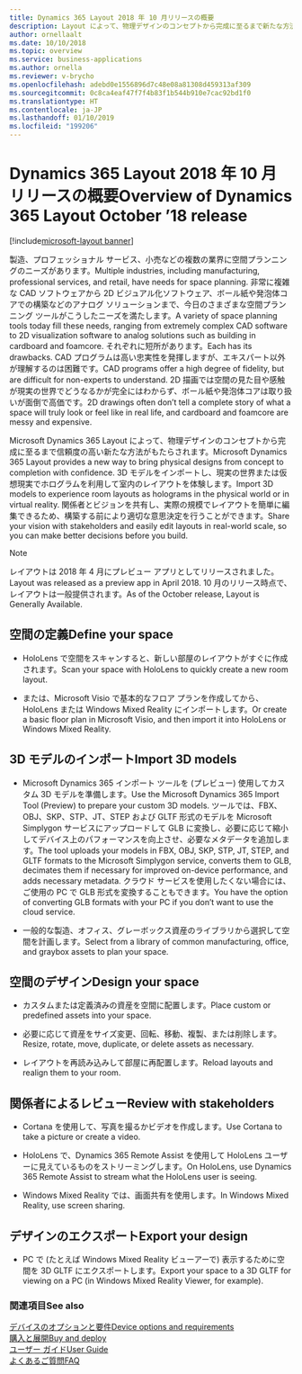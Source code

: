 ```yaml
---
title: Dynamics 365 Layout 2018 年 10 月リリースの概要
description: Layout によって、物理デザインのコンセプトから完成に至るまで新たな方法がもたらされます。
author: ornellaalt
ms.date: 10/10/2018
ms.topic: overview
ms.service: business-applications
ms.author: ornella
ms.reviewer: v-brycho
ms.openlocfilehash: adebd0e1556896d7c48e08a81308d459313af309
ms.sourcegitcommit: 0c8ca4eaf47f7f4b83f1b544b910e7cac92bd1f0
ms.translationtype: HT
ms.contentlocale: ja-JP
ms.lasthandoff: 01/10/2019
ms.locfileid: "199206"
---
```

# <a name="overview-of-dynamics-365-layout-october-18-release"></a><span data-ttu-id="71bcb-103">Dynamics 365 Layout 2018 年 10 月リリースの概要</span><span class="sxs-lookup"><span data-stu-id="71bcb-103">Overview of Dynamics 365 Layout October ’18 release</span></span>

[!include[microsoft-layout banner](../../includes/microsoft-layout.md)]

<span data-ttu-id="71bcb-104">製造、プロフェッショナル サービス、小売などの複数の業界に空間プランニングのニーズがあります。</span><span class="sxs-lookup"><span data-stu-id="71bcb-104">Multiple industries, including manufacturing, professional services, and retail, have needs for space planning.</span></span> <span data-ttu-id="71bcb-105">非常に複雑な CAD ソフトウェアから 2D ビジュアル化ソフトウェア、ボール紙や発泡体コアでの構築などのアナログ ソリューションまで、今日のさまざまな空間プランニング ツールがこうしたニーズを満たします。</span><span class="sxs-lookup"><span data-stu-id="71bcb-105">A variety of space planning tools today fill these needs, ranging from extremely complex CAD software to 2D visualization software to analog solutions such as building in cardboard and foamcore.</span></span> <span data-ttu-id="71bcb-106">それぞれに短所があります。</span><span class="sxs-lookup"><span data-stu-id="71bcb-106">Each has its drawbacks.</span></span> <span data-ttu-id="71bcb-107">CAD プログラムは高い忠実性を発揮しますが、エキスパート以外が理解するのは困難です。</span><span class="sxs-lookup"><span data-stu-id="71bcb-107">CAD programs offer a high degree of fidelity, but are difficult for non-experts to understand.</span></span> <span data-ttu-id="71bcb-108">2D 描画では空間の見た目や感触が現実の世界でどうなるかが完全にはわからず、ボール紙や発泡体コアは取り扱いが面倒で高価です。</span><span class="sxs-lookup"><span data-stu-id="71bcb-108">2D drawings often don’t tell a complete story of what a space will truly look or feel like in real life, and cardboard and foamcore are messy and expensive.</span></span>

<span data-ttu-id="71bcb-109">Microsoft Dynamics 365 Layout によって、物理デザインのコンセプトから完成に至るまで信頼度の高い新たな方法がもたらされます。</span><span class="sxs-lookup"><span data-stu-id="71bcb-109">Microsoft Dynamics 365 Layout provides a new way to bring physical designs from concept to completion with confidence.</span></span> <span data-ttu-id="71bcb-110">3D モデルをインポートし、現実の世界または仮想現実でホログラムを利用して室内のレイアウトを体験します。</span><span class="sxs-lookup"><span data-stu-id="71bcb-110">Import 3D models to experience room layouts as holograms in the physical world or in virtual reality.</span></span> <span data-ttu-id="71bcb-111">関係者とビジョンを共有し、実際の規模でレイアウトを簡単に編集できるため、構築する前により適切な意思決定を行うことができます。</span><span class="sxs-lookup"><span data-stu-id="71bcb-111">Share your vision with stakeholders and easily edit layouts in real-world scale, so you can make better decisions before you build.</span></span>

> [!NOTE]
> <span data-ttu-id="71bcb-112">レイアウトは 2018 年 4 月にプレビュー アプリとしてリリースされました。</span><span class="sxs-lookup"><span data-stu-id="71bcb-112">Layout was released as a preview app in April 2018.</span></span> <span data-ttu-id="71bcb-113">10 月のリリース時点で、レイアウトは一般提供されます。</span><span class="sxs-lookup"><span data-stu-id="71bcb-113">As of the October release, Layout is Generally Available.</span></span>

## <a name="define-your-space"></a><span data-ttu-id="71bcb-114">空間の定義</span><span class="sxs-lookup"><span data-stu-id="71bcb-114">Define your space</span></span>

-   <span data-ttu-id="71bcb-115">HoloLens で空間をスキャンすると、新しい部屋のレイアウトがすぐに作成されます。</span><span class="sxs-lookup"><span data-stu-id="71bcb-115">Scan your space with HoloLens to quickly create a new room layout.</span></span>

-   <span data-ttu-id="71bcb-116">または、Microsoft Visio で基本的なフロア プランを作成してから、HoloLens または Windows Mixed Reality にインポートします。</span><span class="sxs-lookup"><span data-stu-id="71bcb-116">Or create a basic floor plan in Microsoft Visio, and then import it into HoloLens or Windows Mixed Reality.</span></span>

## <a name="import-3d-models"></a><span data-ttu-id="71bcb-117">3D モデルのインポート</span><span class="sxs-lookup"><span data-stu-id="71bcb-117">Import 3D models</span></span>

-   <span data-ttu-id="71bcb-118">Microsoft Dynamics 365 インポート ツールを (プレビュー) 使用してカスタム 3D モデルを準備します。</span><span class="sxs-lookup"><span data-stu-id="71bcb-118">Use the Microsoft Dynamics 365 Import Tool (Preview) to prepare your custom 3D models.</span></span> <span data-ttu-id="71bcb-119">ツールでは、FBX、OBJ、SKP、STP、JT、STEP および GLTF 形式のモデルを Microsoft Simplygon サービスにアップロードして GLB に変換し、必要に応じて縮小してデバイス上のパフォーマンスを向上させ、必要なメタデータを追加します。</span><span class="sxs-lookup"><span data-stu-id="71bcb-119">The tool uploads your models in FBX, OBJ, SKP, STP, JT, STEP, and GLTF formats to the Microsoft Simplygon service, converts them to GLB, decimates them if necessary for improved on-device performance, and adds necessary metadata.</span></span> <span data-ttu-id="71bcb-120">クラウド サービスを使用したくない場合には、ご使用の PC で GLB 形式を変換することもできます。</span><span class="sxs-lookup"><span data-stu-id="71bcb-120">You have the option of converting GLB formats with your PC if you don’t want to use the cloud service.</span></span>

-   <span data-ttu-id="71bcb-121">一般的な製造、オフィス、グレーボックス資産のライブラリから選択して空間を計画します。</span><span class="sxs-lookup"><span data-stu-id="71bcb-121">Select from a library of common manufacturing, office, and graybox assets to plan your space.</span></span>

## <a name="design-your-space"></a><span data-ttu-id="71bcb-122">空間のデザイン</span><span class="sxs-lookup"><span data-stu-id="71bcb-122">Design your space</span></span>

-   <span data-ttu-id="71bcb-123">カスタムまたは定義済みの資産を空間に配置します。</span><span class="sxs-lookup"><span data-stu-id="71bcb-123">Place custom or predefined assets into your space.</span></span>

-   <span data-ttu-id="71bcb-124">必要に応じて資産をサイズ変更、回転、移動、複製、または削除します。</span><span class="sxs-lookup"><span data-stu-id="71bcb-124">Resize, rotate, move, duplicate, or delete assets as necessary.</span></span>

-   <span data-ttu-id="71bcb-125">レイアウトを再読み込みして部屋に再配置します。</span><span class="sxs-lookup"><span data-stu-id="71bcb-125">Reload layouts and realign them to your room.</span></span>

## <a name="review-with-stakeholders"></a><span data-ttu-id="71bcb-126">関係者によるレビュー</span><span class="sxs-lookup"><span data-stu-id="71bcb-126">Review with stakeholders</span></span>

-   <span data-ttu-id="71bcb-127">Cortana を使用して、写真を撮るかビデオを作成します。</span><span class="sxs-lookup"><span data-stu-id="71bcb-127">Use Cortana to take a picture or create a video.</span></span>

-   <span data-ttu-id="71bcb-128">HoloLens で、Dynamics 365 Remote Assist を使用して HoloLens ユーザーに見えているものをストリーミングします。</span><span class="sxs-lookup"><span data-stu-id="71bcb-128">On HoloLens, use Dynamics 365 Remote Assist to stream what the HoloLens user is seeing.</span></span>

-   <span data-ttu-id="71bcb-129">Windows Mixed Reality では、画面共有を使用します。</span><span class="sxs-lookup"><span data-stu-id="71bcb-129">In Windows Mixed Reality, use screen sharing.</span></span>

## <a name="export-your-design"></a><span data-ttu-id="71bcb-130">デザインのエクスポート</span><span class="sxs-lookup"><span data-stu-id="71bcb-130">Export your design</span></span>

-   <span data-ttu-id="71bcb-131">PC で (たとえば Windows Mixed Reality ビューアーで) 表示するために空間を 3D GLTF にエクスポートします。</span><span class="sxs-lookup"><span data-stu-id="71bcb-131">Export your space to a 3D GLTF for viewing on a PC (in Windows Mixed Reality Viewer, for example).</span></span>


### <a name="see-also"></a><span data-ttu-id="71bcb-132">関連項目</span><span class="sxs-lookup"><span data-stu-id="71bcb-132">See also</span></span>
[<span data-ttu-id="71bcb-133">デバイスのオプションと要件</span><span class="sxs-lookup"><span data-stu-id="71bcb-133">Device options and requirements</span></span>](https://docs.microsoft.com/dynamics365/mixed-reality/layout/requirements) <br>
[<span data-ttu-id="71bcb-134">購入と展開</span><span class="sxs-lookup"><span data-stu-id="71bcb-134">Buy and deploy</span></span>](https://docs.microsoft.com/dynamics365/mixed-reality/licensing/buy-and-deploy) <br>
[<span data-ttu-id="71bcb-135">ユーザー ガイド</span><span class="sxs-lookup"><span data-stu-id="71bcb-135">User Guide</span></span>](https://docs.microsoft.com/dynamics365/mixed-reality/layout/user-guide) <br>
[<span data-ttu-id="71bcb-136">よくあるご質問</span><span class="sxs-lookup"><span data-stu-id="71bcb-136">FAQ</span></span>](https://docs.microsoft.com/dynamics365/mixed-reality/layout/faq)
